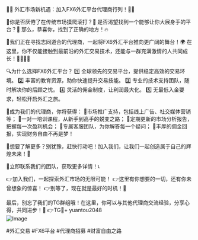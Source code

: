 🎉🚀 外汇市场新机遇：加入FX6外汇平台代理商行列！🚀🎉

🌟你是否厌倦了在传统市场摸爬滚打？👀 是否渴望找到一个能够让你大展身手的平台？🌈 那么，恭喜你，找到了正确的地方！🔥

💼我们正在寻找志同道合的代理商，一起将FX6外汇平台推向更广阔的舞台！🌍 在这里，你不仅能接触到最前沿的外汇交易技术，还能与一群充满激情的人共同成长！👨‍💻👩‍💻

🔍为什么选择FX6外汇平台？
1️⃣ 全球领先的交易平台，提供稳定高效的交易环境。
2️⃣ 丰富的教育资源，助你快速提升交易技能。
3️⃣ 专业的技术支持团队，随时解决你的后顾之忧。
4️⃣ 灵活的佣金制度，让利润最大化。
5️⃣ 无最低入金要求，轻松开启外汇之旅。

🤝成为我们的代理商，你将获得：
🔹市场推广支持，包括线上广告、社交媒体营销等；
🔹一对一培训课程，从新手到高手的蜕变之路；
🔹定期更新的市场分析报告，把握每一次盈利机会；
🔹专属客服团队，为你解答每一个疑问；
🔹丰厚的佣金回报，实现财务自由不再是梦！

🌈想要了解更多？别犹豫，赶快行动吧！加入我们，让我们一起创造属于自己的辉煌未来！🌟

📢立即联系我们的团队，获取更多详情！📞

👉加入我们，一起探索外汇市场的无限可能！
👉这里有你想要的一切，还有你未曾想象的惊喜！
👉别等了，现在就是最好的时机！🚀

最后，别忘了我们的TG群组哦！在这里，你可以与其他代理商交流经验，分享心得，共同进步！🎉
👉TG💪+ yuantou2048  
![Image](https://github.com/user-attachments/assets/2e62504c-5fae-40f2-9b3c-f9505447adb8)

#外汇交易 #FX6平台 #代理商招募 #财富自由之路